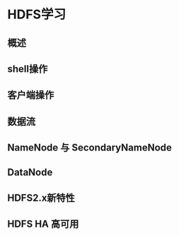 # HDFS学习



## 概述



## shell操作



## 客户端操作



## 数据流



## NameNode 与 SecondaryNameNode



## DataNode



## HDFS2.x新特性



## HDFS HA 高可用